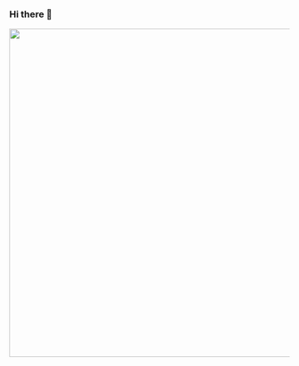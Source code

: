 ### Hi there 👋
<img align="right" height="590em" src="https://raw.githubusercontent.com/gist/greglixandrao/190393efb99b1be2be723f01f95e72a0/raw/e984d501c44a6e761160f43b80b98f1b9934eb40/greg_card.svg"/>

<!--
**greglixandrao/greglixandrao** is a ✨ _special_ ✨ repository because its `README.md` (this file) appears on your GitHub profile.

Here are some ideas to get you started:

- 🔭 I’m currently working on ...
- 🌱 I’m currently learning ...
- 👯 I’m looking to collaborate on ...
- 🤔 I’m looking for help with ...
- 💬 Ask me about ...
- 📫 How to reach me: ...
- 😄 Pronouns: ...
- ⚡ Fun fact: ...
-->
